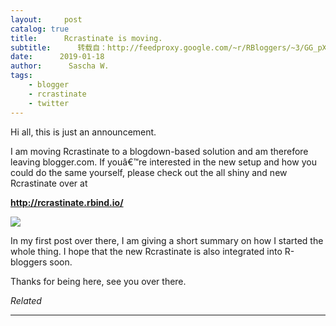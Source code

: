 ```yaml
---
layout:     post
catalog: true
title:      Rcrastinate is moving.
subtitle:      转载自：http://feedproxy.google.com/~r/RBloggers/~3/GG_pXGq-l5E/
date:      2019-01-18
author:      Sascha W.
tags:
    - blogger
    - rcrastinate
    - twitter
---
```






Hi all, this is just an announcement.

I am moving Rcrastinate to a blogdown-based solution and am therefore leaving blogger.com. If youâ€™re interested in the new setup and how you could do the same yourself, please check out the all shiny and new Rcrastinate over at

**http://rcrastinate.rbind.io/**

![](https://i2.wp.com/2.bp.blogspot.com/-N6527-uOnjA/XEGjDIF3FOI/AAAAAAAADeg/Lcg7m02pqBsZcOYmfa-W90QlFU8pE4OhACLcBGAs/s320/Rcrastinate_logo_big.png?resize=450%2C584&ssl=1)


In my first post over there, I am giving a short summary on how I started the whole thing. I hope that the new Rcrastinate is also integrated into R-bloggers soon.

Thanks for being here, see you over there.


*Related*








---
